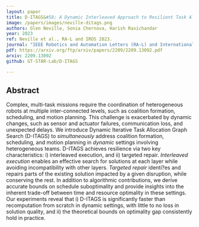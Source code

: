 ```yaml
---
layout: paper
title: D-ITAGS&#58; A Dynamic Interleaved Approach to Resilient Task Allocation, Scheduling, and Motion Planning
image: /papers/images/neville-ditags.png
authors: Glen Neville, Sonia Chernova, Harish Ravichandar
year: 2023
ref: Neville et al., RA-L and IROS 2023.
journal: "IEEE Robotics and Automation Letters (RA-L) and International Conference on Intelligent Robots and Systems (IROS)"
pdf: https://arxiv.org/ftp/arxiv/papers/2209/2209.13092.pdf
arxiv: 2209.13092
github: GT-STAR-Lab/D-ITAGS

---
```


## Abstract

Complex, multi-task missions require the coordination of heterogeneous robots at multiple inter-connected levels, such as coalition formation, scheduling, and motion planning. This challenge is exacerbated by dynamic changes, such as sensor and actuator failures, communication loss, and unexpected delays. We introduce Dynamic Iterative Task Allocation Graph Search (D-ITAGS) to _simultaneously_ address coalition formation, scheduling, and motion planning in _dynamic_ settings involving heterogeneous teams. D-ITAGS achieves resilience via two key characteristics: i) interleaved execution, and ii) targeted repair. _Interleaved execution_ enables an effective search for solutions at each layer while avoiding incompatibility with other layers. _Targeted repair_ identi?es and repairs parts of the existing solution impacted by a given disruption, while conserving the rest. In addition to algorithmic contributions, we derive accurate bounds on schedule suboptimality and provide insights into the inherent trade-off between time and resource optimality in these settings. Our experiments reveal that i) D-ITAGS is significantly faster than recomputation from scratch in dynamic settings, with little to no loss in solution quality, and ii) the theoretical bounds on optimality gap consistently hold in practice.
